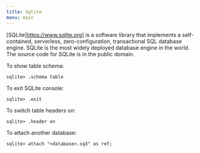 ```yaml
---
title: Sqlite
menu: main
---
```


[SQLite|https://www.sqlite.org] is a software library that implements a self-contained, serverless, zero-configuration, transactional SQL database engine.
SQLite is the most widely deployed database engine in the world. The source code for SQLite is in the public domain.

To show table schema:
```
sqlite> .schema table
```

To exit SQLite console:
```
sqlite> .exit
```

To switch table headers on:
```
sqlite> .header on
```

To attach another database:
```
sqlite> attach "<database>.sq3" as ref;
```
